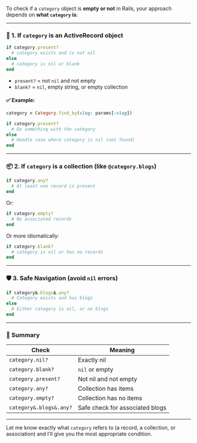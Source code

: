 To check if a `category` object is **empty or not** in Rails, your approach depends on **what `category` is**:

---

### 🧩 1. **If `category` is an ActiveRecord object**

```ruby
if category.present?
  # category exists and is not nil
else
  # category is nil or blank
end
```

* `present?` = not `nil` and not empty
* `blank?` = `nil`, empty string, or empty collection

#### ✅ Example:

```ruby
category = Category.find_by(slug: params[:slug])

if category.present?
  # Do something with the category
else
  # Handle case where category is nil (not found)
end
```

---

### 📦 2. **If `category` is a collection (like `@category.blogs`)**

```ruby
if category.any?
  # At least one record is present
end
```

Or:

```ruby
if category.empty?
  # No associated records
end
```

Or more idiomatically:

```ruby
if category.blank?
  # category is nil or has no records
end
```

---

### 🛡️ 3. **Safe Navigation (avoid `nil` errors)**

```ruby
if category&.blogs&.any?
  # Category exists and has blogs
else
  # Either category is nil, or no blogs
end
```

---

### 🧠 Summary

| Check                   | Meaning                         |
| ----------------------- | ------------------------------- |
| `category.nil?`         | Exactly nil                     |
| `category.blank?`       | `nil` or empty                  |
| `category.present?`     | Not nil and not empty           |
| `category.any?`         | Collection has items            |
| `category.empty?`       | Collection has no items         |
| `category&.blogs&.any?` | Safe check for associated blogs |

---

Let me know exactly what `category` refers to (a record, a collection, or association) and I’ll give you the most appropriate condition.
